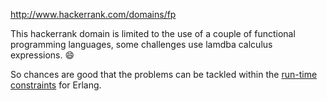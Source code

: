 http://www.hackerrank.com/domains/fp

This hackerrank domain is limited to the use of a couple of functional programming languages, 
some challenges use lamdba calculus expressions. :smile:

So chances are good that the problems can be tackled within the 
[run-time constraints](http://www.hackerrank.com/environment) for Erlang. 
